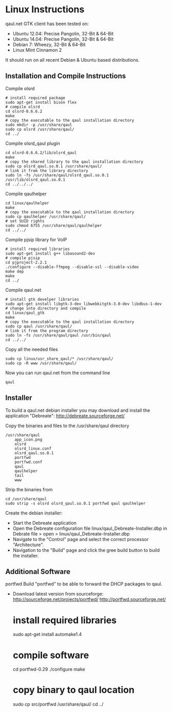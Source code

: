Linux Instructions
==================

qaul.net GTK client has been tested on:
* Ubuntu 12.04: Precise Pangolin, 32-Bit & 64-Bit
* Ubuntu 14.04: Precise Pangolin, 32-Bit & 64-Bit
* Debian 7: Wheezy, 32-Bit & 64-Bit
* Linux Mint Cinnamon 2

It should run on all recent Debian & Ubuntu based distributions.


Installation and Compile Instructions
--------------------------------------

Compile olsrd

    # install required package
    sudo apt-get install bison flex
    # compile olsrd
    cd olsrd-0.6.6.2
    make
    # copy the executable to the qaul installation directory
    sudo mkdir -p /usr/share/qaul
    sudo cp olsrd /usr/share/qaul/
    cd ../

Compile olsrd_qaul plugin

    cd olsrd-0.6.6.2/lib/olsrd_qaul
    make
    # copy the shared library to the qaul installation directory
    sudo cp olsrd_qaul.so.0.1 /usr/share/qaul/
    # link it from the library directory
    sudo ln -fs /usr/share/qaul/olsrd_qaul.so.0.1 /usr/lib/olsrd_qaul.so.0.1
    cd ../../../

Compile qaulhelper

	cd linux/qaulhelper
	make
	# copy the executable to the qaul installation directory
	sudo cp qaulhelper /usr/share/qaul/
	# set SUID rights
	sudo chmod 6755 /usr/share/qaul/qaulhelper
	cd ../../

Compile pjsip library for VoIP

	# install required libraries
	sudo apt-get install g++ libasound2-dev
	# compile pjsip
    cd pjproject-2.2.1
    ./configure --disable-ffmpeg --disable-ssl --disable-video
    make dep
    make
    cd ../

Compile qaul.net

    # install gtk develper libraries
    sudo apt-get install libgtk-3-dev libwebkitgtk-3.0-dev libdbus-1-dev
    # change into directory and compile
    cd linux/qaul_gtk
    make
	# copy the executable to the qaul installation directory
	sudo cp qaul /usr/share/qaul/
    # link it from the program directory
    sudo ln -fs /usr/share/qaul/qaul /usr/bin/qaul
    cd ../../

Copy all the needed files 

    sudo cp linux/usr_share_qaul/* /usr/share/qaul/
    sudo cp -R www /usr/share/qaul/

Now you can run qaul.net from the command line

    qaul


Installer
---------

To build a qaul.net debian installer you may download and install the 
application "Debreate":
http://debreate.sourceforge.net/

Copy the binaries and files to the /usr/share/qaul directory

    /usr/share/qaul
        app_icon.png
        olsrd
        olsrd_linux.conf
        olsrd_qaul.so.0.1
        portfwd
        portfwd.conf
        qaul
        qaulhelper
        tail
        www

Strip the binaries from 

    cd /usr/share/qaul
    sudo strip -s olsrd olsrd_qaul.so.0.1 portfwd qaul qaulhelper

Create the debian installer:
* Start the Debreate application
* Open the Debreate configuration file linux/qaul_Debreate-Installer.dbp
  in Debrate
  file > open > linux/qaul_Debreate-Installer.dbp
* Navigate to the "Control" page and select the correct processor 
  "Architecture".
* Navigation to the "Build" page and click the gree build button to
  build the installer.


Additional Software
-------------------
portfwd
Build "portfwd" to be able to forward the DHCP packages to qaul.

* Download latest version from sourceforge: 
  http://sourceforge.net/projects/portfwd/ 
  http://portfwd.sourceforge.net/

    # install required libraries
    sudo apt-get install automake1.4
    # compile software
    cd portfwd-0.29
    ./configure
    make
    # copy binary to qaul location
    sudo cp src/portfwd /usr/share/qaul/
    cd ../
